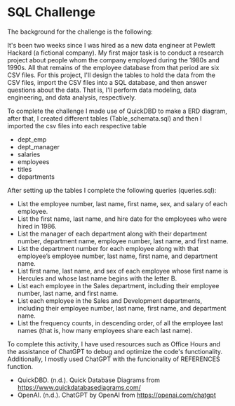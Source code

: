 # SQL Challenge

The background for the challenge is the following:

It's been two weeks since I was hired as a new data engineer at Pewlett Hackard (a fictional company). My first major task is to conduct
a research project about people whom the company employed during the 1980s and 1990s. All that remains of the employee database from that
period are six CSV files. For this project, I'll design the tables to hold the data from the CSV files, import the CSV files into a
SQL database, and then answer questions about the data. That is, I'll perform data modeling, data engineering, and data analysis, respectively.

To complete the challenge I made use of QuickDBD to make a ERD diagram, after that, I created different tables (Table_schemata.sql) and then I imported the csv files into each respective table
- dept_emp
- dept_manager
- salaries
- employees
- titles
- departments

After setting up the tables I complete the following queries (queries.sql):
- List the employee number, last name, first name, sex, and salary of each employee.
- List the first name, last name, and hire date for the employees who were hired in 1986.
- List the manager of each department along with their department number, department name, employee number, last name, and first name.
- List the department number for each employee along with that employee’s employee number, last name, first name, and department name.
- List first name, last name, and sex of each employee whose first name is Hercules and whose last name begins with the letter B.
- List each employee in the Sales department, including their employee number, last name, and first name.
- List each employee in the Sales and Development departments, including their employee number, last name, first name, and department name.
- List the frequency counts, in descending order, of all the employee last names (that is, how many employees share each last name).

To complete this activity, I have used resources such as Office Hours and the assistance of ChatGPT to debug and optimize the code's functionality.
Additionally, I mostly used ChatGPT with the funcionality of REFERENCES function.


- QuickDBD. (n.d.). Quick Database Diagrams from https://www.quickdatabasediagrams.com/
- OpenAI. (n.d.). ChatGPT by OpenAI from https://openai.com/chatgpt

